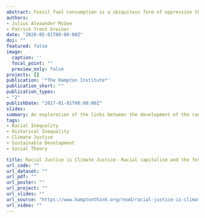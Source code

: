 ```yaml
---
abstract: Fossil fuel consumption is a ubiquitous form of oppression that intersects with other oppressive structures, empowering those who call upon them to more efficiently extract surplus from various processes of social and ecological reproduction. As Malm writes, “The fossil economy has the character of totality... in which a certain economic process and a certain form of energy are welded together”. We must not ignore, however, the ways in which oppressive structures and processes of social reproduction are welded into this totality as well. The expropriation of Black bodies cannot be reduced to mere economic relations, nonetheless racial oppression has always served economic interests. Thus, it is our goal to identify how the ongoing process by which fossil fuels and racial oppression are fused to one another and how that fusion changes the economic character of racial capitalism. Our goal is to develop a heuristic to better understand the connection between racial justice and climate change
authors:
- Julius Alexander McGee
- Patrick Trent Greiner
date: "2020-05-01T00:00:00Z"
doi: ""
featured: false
image:
  caption: ''
  focal_point: ""
  preview_only: false
projects: []
publication: '*The Hampton Institute*'
publication_short: ""
publication_types:
- "2"
publishDate: "2017-01-01T00:00:00Z"
slides:
summary: An exploration of the links between the development of the racial and fossil capitalism.
tags:
- Racial Inequality
- Historical Inequality
- Climate Justice
- Sustainable Development
- Social Theory

title: Racial Justice is Climate Justice- Racial capitalism and the fossil economy
url_code: ""
url_dataset: ""
url_pdf: ""
url_poster: ""
url_project: ""
url_slides: ""
url_source: "https://www.hamptonthink.org/read/racial-justice-is-climate-justice-racial-capitalism-and-the-fossil-economy"
url_video: ""
---
```


